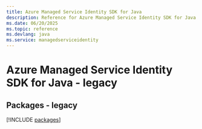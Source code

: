 ```yaml
---
title: Azure Managed Service Identity SDK for Java
description: Reference for Azure Managed Service Identity SDK for Java
ms.date: 06/20/2025
ms.topic: reference
ms.devlang: java
ms.service: managedserviceidentity
---
```

# Azure Managed Service Identity SDK for Java - legacy
## Packages - legacy
[!INCLUDE [packages](managed-service-identity-index.md)]